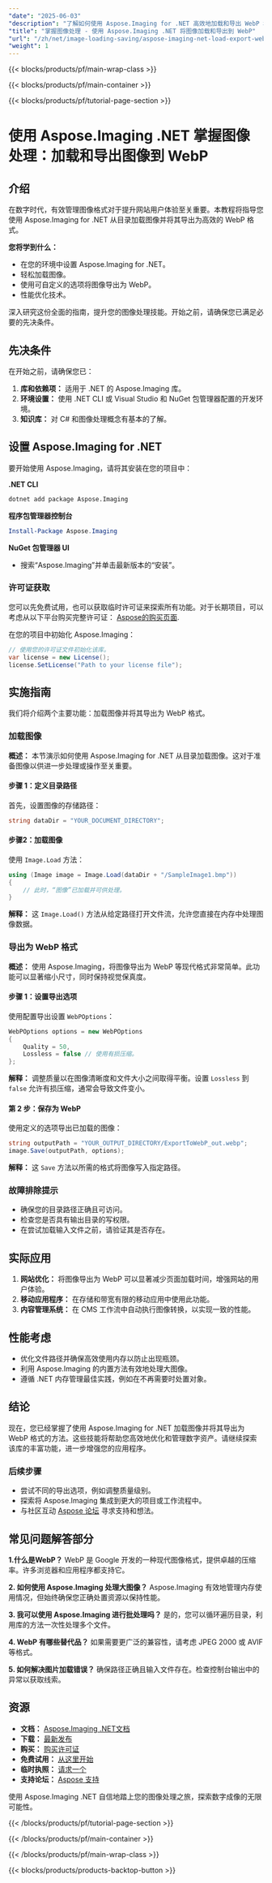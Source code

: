 ```yaml
---
"date": "2025-06-03"
"description": "了解如何使用 Aspose.Imaging for .NET 高效地加载和导出 WebP 格式的图像。立即优化您的 Web 应用程序。"
"title": "掌握图像处理 - 使用 Aspose.Imaging .NET 将图像加载和导出到 WebP"
"url": "/zh/net/image-loading-saving/aspose-imaging-net-load-export-webp-images/"
"weight": 1
---
```


{{< blocks/products/pf/main-wrap-class >}}

{{< blocks/products/pf/main-container >}}

{{< blocks/products/pf/tutorial-page-section >}}
# 使用 Aspose.Imaging .NET 掌握图像处理：加载和导出图像到 WebP

## 介绍

在数字时代，有效管理图像格式对于提升网站用户体验至关重要。本教程将指导您使用 Aspose.Imaging for .NET 从目录加载图像并将其导出为高效的 WebP 格式。

**您将学到什么：**
- 在您的环境中设置 Aspose.Imaging for .NET。
- 轻松加载图像。
- 使用可自定义的选项将图像导出为 WebP。
- 性能优化技术。

深入研究这份全面的指南，提升您的图像处理技能。开始之前，请确保您已满足必要的先决条件。

## 先决条件

在开始之前，请确保您已：
1. **库和依赖项：** 适用于 .NET 的 Aspose.Imaging 库。
2. **环境设置：** 使用 .NET CLI 或 Visual Studio 和 NuGet 包管理器配置的开发环境。
3. **知识库：** 对 C# 和图像处理概念有基本的了解。

## 设置 Aspose.Imaging for .NET

要开始使用 Aspose.Imaging，请将其安装在您的项目中：

**.NET CLI**
```bash
dotnet add package Aspose.Imaging
```

**程序包管理器控制台**
```powershell
Install-Package Aspose.Imaging
```

**NuGet 包管理器 UI**
- 搜索“Aspose.Imaging”并单击最新版本的“安装”。

### 许可证获取

您可以先免费试用，也可以获取临时许可证来探索所有功能。对于长期项目，可以考虑从以下平台购买完整许可证： [Aspose的购买页面](https://purchase。aspose.com/buy).

在您的项目中初始化 Aspose.Imaging：
```csharp
// 使用您的许可证文件初始化该库。
var license = new License();
license.SetLicense("Path to your license file");
```

## 实施指南

我们将介绍两个主要功能：加载图像并将其导出为 WebP 格式。

### 加载图像

**概述：** 本节演示如何使用 Aspose.Imaging for .NET 从目录加载图像。这对于准备图像以供进一步处理或操作至关重要。

#### 步骤 1：定义目录路径
首先，设置图像的存储路径：
```csharp
string dataDir = "YOUR_DOCUMENT_DIRECTORY";
```

#### 步骤2：加载图像
使用 `Image.Load` 方法：
```csharp
using (Image image = Image.Load(dataDir + "/SampleImage1.bmp"))
{
    // 此时，“图像”已加载并可供处理。
}
```
**解释：** 这 `Image.Load()` 方法从给定路径打开文件流，允许您直接在内存中处理图像数据。

### 导出为 WebP 格式

**概述：** 使用 Aspose.Imaging，将图像导出为 WebP 等现代格式非常简单。此功能可以显著缩小尺寸，同时保持视觉保真度。

#### 步骤 1：设置导出选项
使用配置导出设置 `WebPOptions`：
```csharp
WebPOptions options = new WebPOptions
{
    Quality = 50,
    Lossless = false // 使用有损压缩。
};
```
**解释：** 调整质量以在图像清晰度和文件大小之间取得平衡。设置 `Lossless` 到 `false` 允许有损压缩，通常会导致文件变小。

#### 第 2 步：保存为 WebP
使用定义的选项导出已加载的图像：
```csharp
string outputPath = "YOUR_OUTPUT_DIRECTORY/ExportToWebP_out.webp";
image.Save(outputPath, options);
```
**解释：** 这 `Save` 方法以所需的格式将图像写入指定路径。

### 故障排除提示
- 确保您的目录路径正确且可访问。
- 检查您是否具有输出目录的写权限。
- 在尝试加载输入文件之前，请验证其是否存在。

## 实际应用
1. **网站优化：** 将图像导出为 WebP 可以显著减少页面加载时间，增强网站的用户体验。
2. **移动应用程序：** 在存储和带宽有限的移动应用中使用此功能。
3. **内容管理系统：** 在 CMS 工作流中自动执行图像转换，以实现一致的性能。

## 性能考虑
- 优化文件路径并确保高效使用内存以防止出现瓶颈。
- 利用 Aspose.Imaging 的内置方法有效地处理大图像。
- 遵循 .NET 内存管理最佳实践，例如在不再需要时处置对象。

## 结论

现在，您已经掌握了使用 Aspose.Imaging for .NET 加载图像并将其导出为 WebP 格式的方法。这些技能将帮助您高效地优化和管理数字资产。请继续探索该库的丰富功能，进一步增强您的应用程序。

### 后续步骤
- 尝试不同的导出选项，例如调整质量级别。
- 探索将 Aspose.Imaging 集成到更大的项目或工作流程中。
- 与社区互动 [Aspose 论坛](https://forum.aspose.com/c/imaging/10) 寻求支持和想法。

## 常见问题解答部分

**1.什么是WebP？**
WebP 是 Google 开发的一种现代图像格式，提供卓越的压缩率。许多浏览器和应用程序都支持它。

**2. 如何使用 Aspose.Imaging 处理大图像？**
Aspose.Imaging 有效地管理内存使用情况，但始终确保您正确处置资源以保持性能。

**3. 我可以使用 Aspose.Imaging 进行批处理吗？**
是的，您可以循环遍历目录，利用库的方法一次性处理多个文件。

**4. WebP 有哪些替代品？**
如果需要更广泛的兼容性，请考虑 JPEG 2000 或 AVIF 等格式。

**5. 如何解决图片加载错误？**
确保路径正确且输入文件存在。检查控制台输出中的异常以获取线索。

## 资源
- **文档：** [Aspose.Imaging .NET文档](https://reference.aspose.com/imaging/net/)
- **下载：** [最新发布](https://releases.aspose.com/imaging/net/)
- **购买：** [购买许可证](https://purchase.aspose.com/buy)
- **免费试用：** [从这里开始](https://releases.aspose.com/imaging/net/)
- **临时执照：** [请求一个](https://purchase.aspose.com/temporary-license/)
- **支持论坛：** [Aspose 支持](https://forum.aspose.com/c/imaging/10)

使用 Aspose.Imaging .NET 自信地踏上您的图像处理之旅，探索数字成像的无限可能性。

{{< /blocks/products/pf/tutorial-page-section >}}

{{< /blocks/products/pf/main-container >}}

{{< /blocks/products/pf/main-wrap-class >}}

{{< blocks/products/products-backtop-button >}}